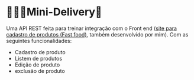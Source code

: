 # 👨🏿‍💻Mini-Delivery🍔

Uma API REST feita para treinar integração com o Front end (<a href="https://mini-delivery.netlify.app/">site para cadastro de produtos (Fast food)</a>,  também desenvolvido por mim). Com as seguintes funcionalidades: 
-   Cadastro de produto
-   Listem de produtos
-   Edição de produto
-   exclusão de produto
